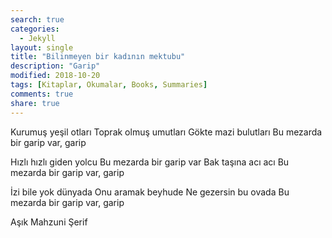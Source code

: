 ```yaml
---
search: true
categories: 
  - Jekyll
layout: single
title: "Bilinmeyen bir kadının mektubu"
description: "Garip"
modified: 2018-10-20
tags: [Kitaplar, Okumalar, Books, Summaries]
comments: true
share: true
---
```


Kurumuş yeşil otları
Toprak olmuş umutları
Gökte mazi bulutları
Bu mezarda bir garip var, garip

Hızlı hızlı giden yolcu
Bu mezarda bir garip var
Bak taşına acı acı
Bu mezarda bir garip var, garip

İzi bile yok dünyada
Onu aramak beyhude
Ne gezersin bu ovada
Bu mezarda bir garip var, garip

Aşık Mahzuni Şerif
